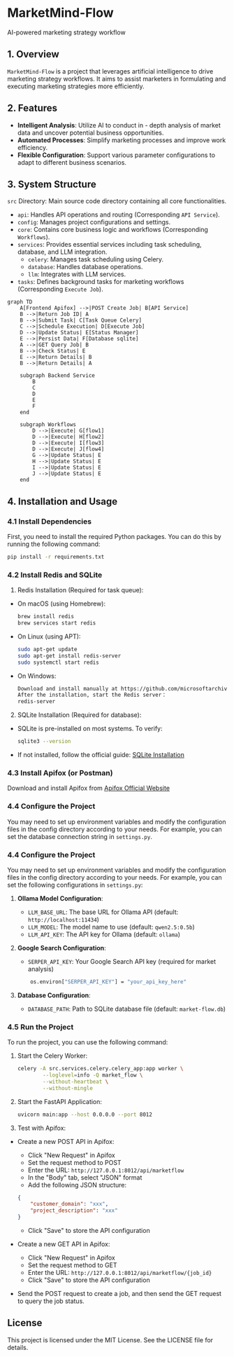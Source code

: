 # MarketMind-Flow
AI-powered marketing strategy workflow

## 1. Overview
`MarketMind-Flow` is a project that leverages artificial intelligence to drive marketing strategy workflows. It aims to assist marketers in formulating and executing marketing strategies more efficiently.

## 2. Features
- **Intelligent Analysis**: Utilize AI to conduct in - depth analysis of market data and uncover potential business opportunities.
- **Automated Processes**: Simplify marketing processes and improve work efficiency.
- **Flexible Configuration**: Support various parameter configurations to adapt to different business scenarios.


## 3. System Structure
`src` Directory: Main source code directory containing all core functionalities.
- `api`: Handles API operations and routing (Corresponding `API Service`).
- `config`: Manages project configurations and settings.
- `core`: Contains core business logic and workflows (Corresponding `Workflows`).
- `services`: Provides essential services including task scheduling, database, and LLM integration.
    - `celery`: Manages task scheduling using Celery.
    - `database`: Handles database operations.
    - `llm`: Integrates with LLM services.
- `tasks`: Defines background tasks for marketing workflows (Corresponding `Execute Job`).

```mermaid
graph TD
    A[Frontend Apifox] -->|POST Create Job| B[API Service]
    B -->|Return Job ID| A
    B -->|Submit Task| C[Task Queue Celery]
    C -->|Schedule Execution| D[Execute Job]
    D -->|Update Status| E[Status Manager]
    E -->|Persist Data| F[Database sqlite]
    A -->|GET Query Job| B
    B -->|Check Status| E
    E -->|Return Details| B
    B -->|Return Details| A
    
    subgraph Backend Service
        B
        C
        D
        E
        F
    end
    
    subgraph Workflows
        D -->|Execute| G[flow1]
        D -->|Execute| H[flow2]
        D -->|Execute| I[flow3]
        D -->|Execute| J[flow4]
        G -->|Update Status| E
        H -->|Update Status| E
        I -->|Update Status| E
        J -->|Update Status| E
    end
```


## 4. Installation and Usage

### 4.1 Install Dependencies
First, you need to install the required Python packages. You can do this by running the following command:

```bash
pip install -r requirements.txt
```

### 4.2 Install Redis and SQLite
1. Redis Installation (Required for task queue):
 - On macOS (using Homebrew):
    ```bash
    brew install redis
    brew services start redis
    ```
 - On Linux (using APT):
    ```bash
    sudo apt-get update
    sudo apt-get install redis-server
    sudo systemctl start redis
    ```
 - On Windows:
    ```bash
    Download and install manually at https://github.com/microsoftarchive/redis/releases.
    After the installation, start the Redis server：
    redis-server
    ```
2. SQLite Installation (Required for database):
- SQLite is pre-installed on most systems. To verify:
    ```bash
    sqlite3 --version
    ```
- If not installed, follow the official guide: [SQLite Installation](https://sqlite.org/download.html)

### 4.3 Install Apifox (or Postman)
Download and install Apifox from [Apifox Official Website](https://apifox.com/)

### 4.4 Configure the Project
You may need to set up environment variables and modify the configuration files in the config directory according to your needs. For example, you can set the database connection string in ``settings.py``.

### 4.4 Configure the Project
You may need to set up environment variables and modify the configuration files in the config directory according to your needs. For example, you can set the following configurations in ``settings.py``:

1. **Ollama Model Configuration**:
   - `LLM_BASE_URL`: The base URL for Ollama API (default: `http://localhost:11434`)
   - `LLM_MODEL`: The model name to use (default: `qwen2.5:0.5b`)
   - `LLM_API_KEY`: The API key for Ollama (default: `ollama`)

2. **Google Search Configuration**:
   - `SERPER_API_KEY`: Your Google Search API key (required for market analysis)
    ```bash
        os.environ["SERPER_API_KEY"] = "your_api_key_here"
    ```

3. **Database Configuration**:
   - `DATABASE_PATH`: Path to SQLite database file (default: `market-flow.db`)


### 4.5 Run the Project
To run the project, you can use the following command:
1. Start the Celery Worker:
    ```bash
    celery -A src.services.celery.celery_app:app worker \
            --loglevel=info -Q market_flow \
            --without-heartbeat \
            --without-mingle
    ```

2. Start the FastAPI Application:
    ```bash
    uvicorn main:app --host 0.0.0.0 --port 8012
    ```

3. Test with Apifox:

- Create a new POST API in Apifox:
    - Click "New Request" in Apifox
    - Set the request method to POST
    - Enter the URL: `http://127.0.0.1:8012/api/marketflow`
    - In the "Body" tab, select "JSON" format
    - Add the following JSON structure:
    ```json
    {
        "customer_domain": "xxx",
        "project_description": "xxx"
    }
    ```
    - Click "Save" to store the API configuration

- Create a new GET API in Apifox:
    - Click "New Request" in Apifox
    - Set the request method to GET
    - Enter the URL: `http://127.0.0.1:8012/api/marketflow/{job_id}`
    - Click "Save" to store the API configuration

- Send the POST request to create a job, and then send the GET request to query the job status.


## License
This project is licensed under the MIT License. See the LICENSE file for details.

